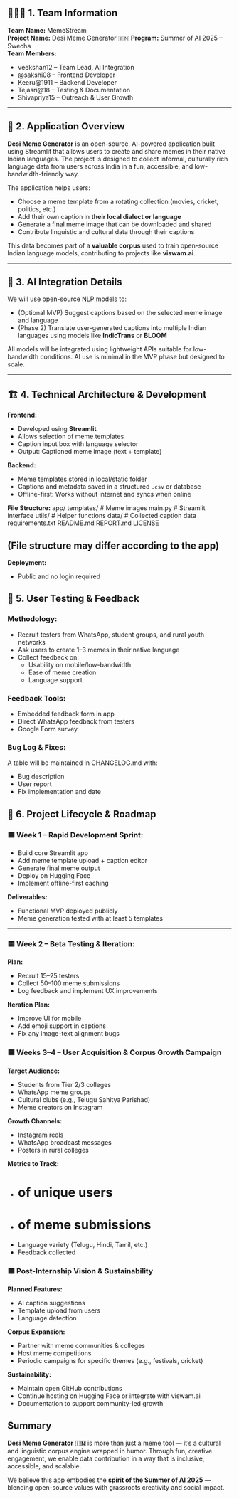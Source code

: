## 🧑‍🤝‍🧑 1. Team Information

**Team Name:** MemeStream  
**Project Name:** Desi Meme Generator 🇮🇳
**Program:** Summer of AI 2025 – Swecha  
**Team Members:**
- veekshan12 – Team Lead, AI Integration   
- @sakshi08  – Frontend Developer
- Keeru@1911 – Backend Developer  
- Tejasri@18 – Testing & Documentation  
- Shivapriya15 – Outreach & User Growth

---

## 📱 2. Application Overview

**Desi Meme Generator** is an open-source, AI-powered application built using Streamlit that allows users to create and share memes in their native Indian languages. The project is designed to collect informal, culturally rich language data from users across India in a fun, accessible, and low-bandwidth-friendly way.

The application helps users:
- Choose a meme template from a rotating collection (movies, cricket, politics, etc.)
- Add their own caption in **their local dialect or language**
- Generate a final meme image that can be downloaded and shared
- Contribute linguistic and cultural data through their captions

This data becomes part of a **valuable corpus** used to train open-source Indian language models, contributing to projects like **viswam.ai**.

---

## 🧠 3. AI Integration Details

We will use open-source NLP models to:
- (Optional MVP) Suggest captions based on the selected meme image and language
- (Phase 2) Translate user-generated captions into multiple Indian languages using models like **IndicTrans** or **BLOOM**

All models will be integrated using lightweight APIs suitable for low-bandwidth conditions. AI use is minimal in the MVP phase but designed to scale.

---

## 🏗️ 4. Technical Architecture & Development

**Frontend:**  
- Developed using **Streamlit**
- Allows selection of meme templates
- Caption input box with language selector
- Output: Captioned meme image (text + template)

**Backend:**
- Meme templates stored in local/static folder
- Captions and metadata saved in a structured `.csv` or database
- Offline-first: Works without internet and syncs when online

**File Structure:**
app/
templates/ # Meme images
main.py # Streamlit interface 
utils/ # Helper functions
data/ # Collected caption data
requirements.txt
README.md
REPORT.md
LICENSE

## (File structure may differ according to the app)

**Deployment:**  
- Public and no login required

## 🧪 5. User Testing & Feedback

### **Methodology:**
- Recruit testers from WhatsApp, student groups, and rural youth networks
- Ask users to create 1–3 memes in their native language
- Collect feedback on:
  - Usability on mobile/low-bandwidth
  - Ease of meme creation
  - Language support

### **Feedback Tools:**
- Embedded feedback form in app
- Direct WhatsApp feedback from testers
- Google Form survey

### **Bug Log & Fixes:**
A table will be maintained in CHANGELOG.md with:
- Bug description
- User report
- Fix implementation and date

## 🔁 6. Project Lifecycle & Roadmap

### 🟩 Week 1 – Rapid Development Sprint:
- Build core Streamlit app
- Add meme template upload + caption editor
- Generate final meme output
- Deploy on Hugging Face
- Implement offline-first caching

**Deliverables:**  
- Functional MVP deployed publicly  
- Meme generation tested with at least 5 templates

---

### 🟨 Week 2 – Beta Testing & Iteration:

**Plan:**
- Recruit 15–25 testers
- Collect 50–100 meme submissions
- Log feedback and implement UX improvements

**Iteration Plan:**
- Improve UI for mobile
- Add emoji support in captions
- Fix any image-text alignment bugs


### 🟦 Weeks 3–4 – User Acquisition & Corpus Growth Campaign

**Target Audience:**
- Students from Tier 2/3 colleges
- WhatsApp meme groups
- Cultural clubs (e.g., Telugu Sahitya Parishad)
- Meme creators on Instagram

**Growth Channels:**
- Instagram reels
- WhatsApp broadcast messages
- Posters in rural colleges

**Metrics to Track:**
- # of unique users
- # of meme submissions
- Language variety (Telugu, Hindi, Tamil, etc.)
- Feedback collected


### 🟪 Post-Internship Vision & Sustainability

**Planned Features:**
- AI caption suggestions
- Template upload from users
- Language detection

**Corpus Expansion:**
- Partner with meme communities & colleges
- Host meme competitions
- Periodic campaigns for specific themes (e.g., festivals, cricket)

**Sustainability:**
- Maintain open GitHub contributions
- Continue hosting on Hugging Face or integrate with viswam.ai
- Documentation to support community-led growth


## Summary

**Desi Meme Generator 🇮🇳** is more than just a meme tool — it’s a cultural and linguistic corpus engine wrapped in humor. Through fun, creative engagement, we enable data contribution in a way that is inclusive, accessible, and scalable.

We believe this app embodies the **spirit of the Summer of AI 2025** — blending open-source values with grassroots creativity and social impact.
